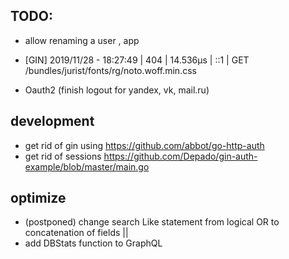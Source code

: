 ## TODO:

- allow renaming a user , app

- [GIN] 2019/11/28 - 18:27:49 | 404 |      14.536µs |             ::1 | GET      /bundles/jurist/fonts/rg/noto.woff.min.css


- Oauth2 (finish logout for yandex, vk, mail.ru)




## development
- get rid of gin using <https://github.com/abbot/go-http-auth>
- get rid of sessions
    https://github.com/Depado/gin-auth-example/blob/master/main.go


## optimize
- (postponed) change search Like statement from logical OR to concatenation of fields ||
- add DBStats function to GraphQL


